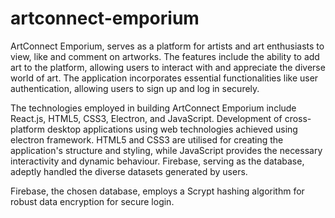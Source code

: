 # artconnect-emporium


ArtConnect Emporium, serves as a platform for artists and art enthusiasts to view, like and comment on artworks. The features include the ability to add art to the platform, allowing users to interact with and appreciate the diverse world of art. The application incorporates essential functionalities like user authentication, allowing users to sign up and log in securely.

The technologies employed in building ArtConnect Emporium include React.js, HTML5, CSS3, Electron, and JavaScript. Development of cross-platform desktop applications using web technologies achieved using electron framework. HTML5 and CSS3 are utilised for creating the application's structure and styling, while JavaScript provides the necessary interactivity and dynamic behaviour. Firebase, serving as the database, adeptly handled the diverse datasets generated by users.

Firebase, the chosen database, employs a Scrypt hashing algorithm for robust data encryption for secure login.
